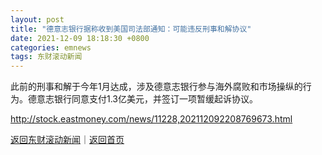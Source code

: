```yaml
---
layout: post
title: "德意志银行据称收到美国司法部通知：可能违反刑事和解协议"
date: 2021-12-09 18:18:30 +0800
categories: emnews
tags: 东财滚动新闻
---
```


此前的刑事和解于今年1月达成，涉及德意志银行参与海外腐败和市场操纵的行为。德意志银行同意支付1.3亿美元，并签订一项暂缓起诉协议。

<http://stock.eastmoney.com/news/11228,202112092208769673.html>

[返回东财滚动新闻](//finews.withounder.com/emnews/)｜[返回首页](//finews.withounder.com/)